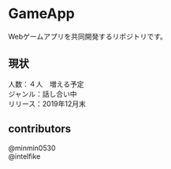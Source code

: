 # GameApp
Webゲームアプリを共同開発するリポジトリです。  
## 現状
人数：４人　増える予定  
ジャンル：話し合い中  
リリース：2019年12月末  
## contributors
@minmin0530  
@intelfike  
